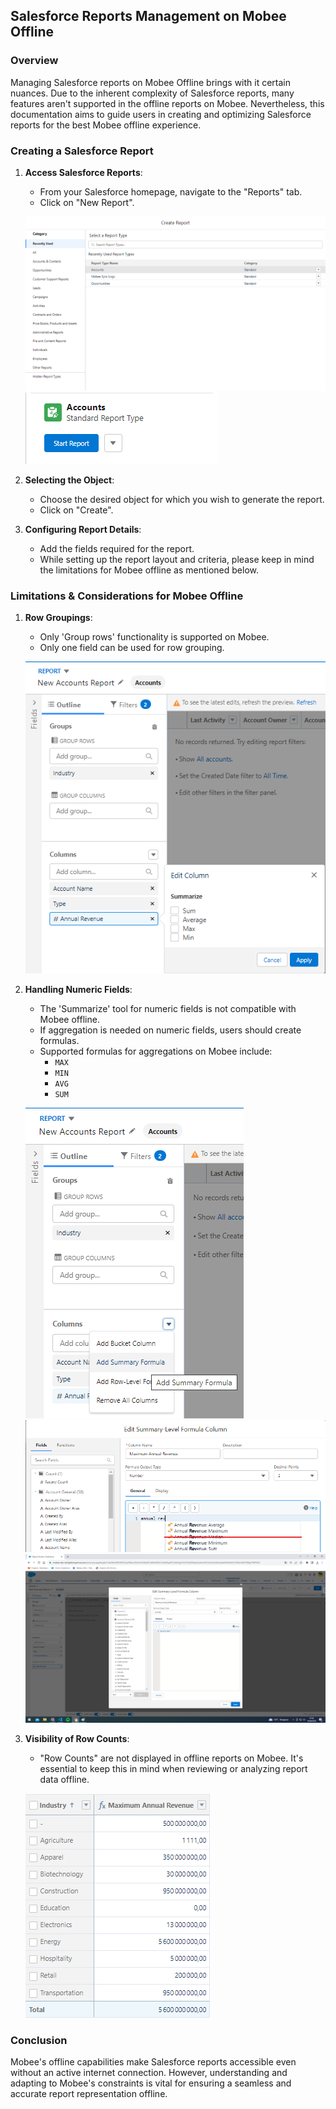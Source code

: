 ## Salesforce Reports Management on Mobee Offline

### Overview
Managing Salesforce reports on Mobee Offline brings with it certain nuances. Due to the inherent complexity of Salesforce reports, many features aren't supported in the offline reports on Mobee. Nevertheless, this documentation aims to guide users in creating and optimizing Salesforce reports for the best Mobee offline experience.

### Creating a Salesforce Report

1. **Access Salesforce Reports**:
   - From your Salesforce homepage, navigate to the "Reports" tab.
   - Click on "New Report".  

   ![Sample Image](./img/report_creation.png)
   ![Sample Image](./img/start_report.png)
2. **Selecting the Object**:
   - Choose the desired object for which you wish to generate the report.
   - Click on "Create".
3. **Configuring Report Details**:
   - Add the fields required for the report.
   - While setting up the report layout and criteria, please keep in mind the limitations for Mobee offline as mentioned below.

### Limitations & Considerations for Mobee Offline

1. **Row Groupings**:
   - Only 'Group rows' functionality is supported on Mobee.
   - Only one field can be used for row grouping.  

    ![Sample Image](./img/report_fields.png)
2. **Handling Numeric Fields**:
   - The 'Summarize' tool for numeric fields is not compatible with Mobee offline.
   - If aggregation is needed on numeric fields, users should create formulas.
   - Supported formulas for aggregations on Mobee include:
     - `MAX`
     - `MIN`
     - `AVG`
     - `SUM`  

    ![Sample Image](./img/summary_formula1.png)
    ![Sample Image](./img/summary_formula1bis.png)
    ![Sample Image](./img/summary_formula2.png)
3. **Visibility of Row Counts**:
   - "Row Counts" are not displayed in offline reports on Mobee. It's essential to keep this in mind when reviewing or analyzing report data offline.  
   
   ![Sample Image](./img/last_report.png)

### Conclusion

Mobee's offline capabilities make Salesforce reports accessible even without an active internet connection. However, understanding and adapting to Mobee's constraints is vital for ensuring a seamless and accurate report representation offline.
